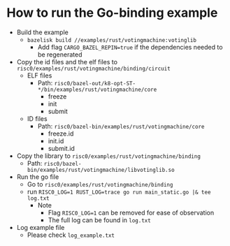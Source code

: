# How to run the Go-binding example
- Build the example
  - `bazelisk build //examples/rust/votingmachine:votinglib`
    - Add flag `CARGO_BAZEL_REPIN=true` if the dependencies needed to be regenerated
- Copy the id files and the elf files to `risc0/examples/rust/votingmachine/binding/circuit`
  - ELF files
    - Path: `risc0/bazel-out/k8-opt-ST-*/bin/examples/rust/votingmachine/core`
      - freeze
      - init
      - submit
  - ID files
    - Path: `risc0/bazel-bin/examples/rust/votingmachine/core`
      - freeze.id
      - init.id
      - submit.id
- Copy the library to `risc0/examples/rust/votingmachine/binding`
  - Path: `risc0/bazel-bin/examples/rust/votingmachine/libvotinglib.so`
- Run the go file
  - Go to `risc0/examples/rust/votingmachine/binding`
  - run `RISC0_LOG=1 RUST_LOG=trace go run main_static.go |& tee log.txt`
    - Note
      - Flag `RISC0_LOG=1` can be removed for ease of observation
      - The full log can be found in `log.txt`
- Log example file
  - Please check `log_example.txt`